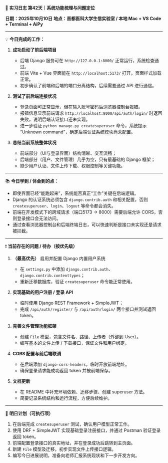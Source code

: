 🧬 **实习日志 第42天｜系统功能梳理与问题定位**

**日期：2025年10月10日**
**地点：首都医科大学生信实验室 / 本地 Mac + VS Code + Terminal + AiPy**

---

💡 **今日完成的工作：**

1. **成功启动了前后端项目**

   * 后端 Django 服务可在 `http://127.0.0.1:8000/` 正常运行，系统检查通过。
   * 前端 Vite + Vue 界面能在 `http://localhost:5173/` 打开，页面样式加载正常。
   * 初步确认了前端和后端的端口分离结构，后续需要通过 API 进行通信。

2. **测试了前后端连接状况**

   * 登录页面可正常显示，但在输入账号密码后浏览器控制台报错。
   * 报错信息显示前端请求 `http://localhost:8000/api/auth/login/` 时返回失败，说明后端认证接口还未实现。
   * 进一步验证 `python manage.py createsuperuser` 命令，系统提示 “Unknown command”，确定后端认证系统模块尚未配置。

3. **总结当前系统整体状况**

   * 前端部分（UI与登录界面）结构清晰、交互流畅；
   * 后端部分（用户、文件管理）几乎为空，只有最基础的 Django 框架；
   * 缺少用户认证、文件上传下载、权限控制等关键功能。

---

📚 **今日学到 / 体会到的点：**

* 即使界面已经“能跑起来”，系统能否真正“工作”关键在后端逻辑。
* Django 的认证系统必须包含 `django.contrib.auth` 和相关配置，否则 `createsuperuser`、`login`、`logout` 等命令都会消失。
* 前端在开发模式下的跨域请求（端口5173 → 8000）需要后端允许 CORS，否则登录接口会无法访问。
* 通过查看浏览器控制台和后端终端日志，可以快速判断是接口未实现还是请求被拦截。

---

❗ **当前存在的问题 / 待办（按优先级）**

1. **（最高优先）** 启用并配置 Django 内置用户系统

   * 在 `settings.py` 中添加 `django.contrib.auth`、`django.contrib.contenttypes`；
   * 重新迁移数据库，验证 `createsuperuser` 命令能正常使用。

2. **实现基础的用户注册 / 登录 API**

   * 临时使用 Django REST Framework + SimpleJWT；
   * 完成 `/api/auth/register/` 与 `/api/auth/login/` 两个接口并测试返回 token。

3. **完善文件管理功能框架**

   * 创建 `File` 模型，包含文件名、路径、上传者（外键到 User）。
   * 编写基本的文件上传 / 下载接口，保证文件和用户绑定。

4. **CORS 配置与前后端联调**

   * 在后端添加 `django-cors-headers`，临时开放前端地址。
   * 确保登录请求能成功返回 token 并被前端保存。

5. **文档更新**

   * 在 README 中补充环境依赖、迁移步骤、创建 superuser 方法。
   * 简要记录系统结构和运行流程，方便后续维护。

---

🎯 **明日计划（可执行项）**

1. 在后端完成 `createsuperuser` 测试，确认用户模型正常工作。
2. 使用 DRF + SimpleJWT 实现基础登录注册接口，并通过 Postman 验证登录返回 token。
3. 前端配置登录接口的真实地址，并在登录成功后跳转到主页面。
4. 新建 `File` 模型及迁移，初步实现文件上传接口逻辑。
5. 编写今日进展说明，准备向老师汇报系统现状和下一步开发方向。
